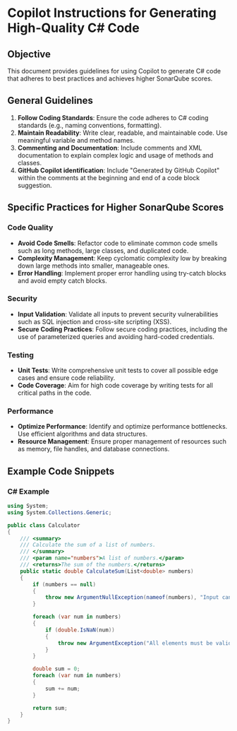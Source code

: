 # Copilot Instructions for Generating High-Quality C# Code

## Objective
This document provides guidelines for using Copilot to generate C# code that adheres to best practices and achieves higher SonarQube scores.

## General Guidelines
1. **Follow Coding Standards**: Ensure the code adheres to C# coding standards (e.g., naming conventions, formatting).
2. **Maintain Readability**: Write clear, readable, and maintainable code. Use meaningful variable and method names.
3. **Commenting and Documentation**: Include comments and XML documentation to explain complex logic and usage of methods and classes.
4. **GitHub Copilot identification**: Include "Generated by GitHub Copilot" within the comments at the beginning and end of a code block suggestion.

## Specific Practices for Higher SonarQube Scores

### Code Quality
- **Avoid Code Smells**: Refactor code to eliminate common code smells such as long methods, large classes, and duplicated code.
- **Complexity Management**: Keep cyclomatic complexity low by breaking down large methods into smaller, manageable ones.
- **Error Handling**: Implement proper error handling using try-catch blocks and avoid empty catch blocks.

### Security
- **Input Validation**: Validate all inputs to prevent security vulnerabilities such as SQL injection and cross-site scripting (XSS).
- **Secure Coding Practices**: Follow secure coding practices, including the use of parameterized queries and avoiding hard-coded credentials.

### Testing
- **Unit Tests**: Write comprehensive unit tests to cover all possible edge cases and ensure code reliability.
- **Code Coverage**: Aim for high code coverage by writing tests for all critical paths in the code.

### Performance
- **Optimize Performance**: Identify and optimize performance bottlenecks. Use efficient algorithms and data structures.
- **Resource Management**: Ensure proper management of resources such as memory, file handles, and database connections.

## Example Code Snippets

### C# Example
```csharp
using System;
using System.Collections.Generic;

public class Calculator
{
    /// <summary>
    /// Calculate the sum of a list of numbers.
    /// </summary>
    /// <param name="numbers">A list of numbers.</param>
    /// <returns>The sum of the numbers.</returns>
    public static double CalculateSum(List<double> numbers)
    {
        if (numbers == null)
        {
            throw new ArgumentNullException(nameof(numbers), "Input cannot be null");
        }

        foreach (var num in numbers)
        {
            if (double.IsNaN(num))
            {
                throw new ArgumentException("All elements must be valid numbers");
            }
        }

        double sum = 0;
        foreach (var num in numbers)
        {
            sum += num;
        }

        return sum;
    }
}
```
<!-- Generated by GitHub Copilot -->